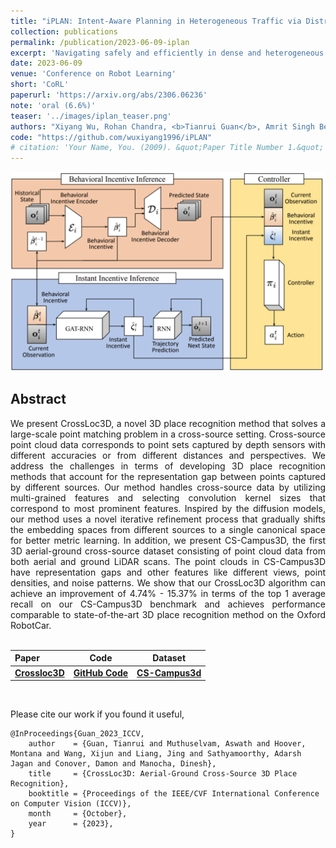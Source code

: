 ```yaml
---
title: "iPLAN: Intent-Aware Planning in Heterogeneous Traffic via Distributed Multi-Agent Reinforcement Learning"
collection: publications
permalink: /publication/2023-06-09-iplan
excerpt: 'Navigating safely and efficiently in dense and heterogeneous traffic scenarios is challenging for autonomous vehicles (AVs) due to their inability to infer the behaviors or intentions of nearby drivers. In this work, we introduce a distributed multi-agent reinforcement learning (MARL) algorithm that can predict trajectories and intents in dense and heterogeneous traffic scenarios. Our approach for intent-aware planning, iPLAN, allows agents to infer nearby drivers intents solely from their local observations. We model two distinct incentives for agents strategies: Behavioral Incentive for high-level decision-making based on their driving behavior or personality and Instant Incentive for motion planning for collision avoidance based on the current traffic state. Our approach enables agents to infer their opponents' behavior incentives and integrate this inferred information into their decision-making and motion-planning processes. We perform experiments on two simulation environments, Non-Cooperative Navigation and Heterogeneous Highway. In Heterogeneous Highway, results show that, compared with centralized training decentralized execution (CTDE) MARL baselines such as QMIX and MAPPO, our method yields a 4.3% and 38.4% higher episodic reward in mild and chaotic traffic, with 48.1% higher success rate and 80.6% longer survival time in chaotic traffic. We also compare with a decentralized training decentralized execution (DTDE) baseline IPPO and demonstrate a higher episodic reward of 12.7% and 6.3% in mild traffic and chaotic traffic, 25.3% higher success rate, and 13.7% longer survival time.'
date: 2023-06-09
venue: 'Conference on Robot Learning'
short: 'CoRL'
paperurl: 'https://arxiv.org/abs/2306.06236'
note: 'oral (6.6%)'
teaser: '../images/iplan_teaser.png'
authors: "Xiyang Wu, Rohan Chandra, <b>Tianrui Guan</b>, Amrit Singh Bedi, Dinesh Manocha"
code: "https://github.com/wuxiyang1996/iPLAN"
# citation: 'Your Name, You. (2009). &quot;Paper Title Number 1.&quot; <i>Journal 1</i>. 1(1).'
---
```

<p style="text-align:center;">
<img src="../images/iplan_teaser.png" width="600">
</p>

## Abstract
<div style="text-align: justify"> We present CrossLoc3D, a novel 3D place recognition method that solves a large-scale point matching problem in a cross-source setting. Cross-source point cloud data corresponds to point sets captured by depth sensors with different accuracies or from different distances and perspectives. We address the challenges in terms of developing 3D place recognition methods that account for the representation gap between points captured by different sources. Our method handles cross-source data by utilizing multi-grained features and selecting convolution kernel sizes that correspond to most prominent features. Inspired by the diffusion models, our method uses a novel iterative refinement process that gradually shifts the embedding spaces from different sources to a single canonical space for better metric learning. In addition, we present CS-Campus3D, the first 3D aerial-ground cross-source dataset consisting of point cloud data from both aerial and ground LiDAR scans. The point clouds in CS-Campus3D have representation gaps and other features like different views, point densities, and noise patterns. We show that our CrossLoc3D algorithm can achieve an improvement of 4.74% - 15.37% in terms of the top 1 average recall on our CS-Campus3D benchmark and achieves performance comparable to state-of-the-art 3D place recognition method on the Oxford RobotCar. </div>
<br>


|Paper|Code| Dataset | 
|:---|---|---|
|[**Crossloc3D**](https://arxiv.org/abs/2303.17778) | [**GitHub Code**](https://github.com/rayguan97/crossloc3d)| [**CS-Campus3d**](https://drive.google.com/file/d/1rFwfK3LxjMQnzlG_v_73dk63KyphnNjy/view) |

<br>


Please cite our work if you found it useful,

```
@InProceedings{Guan_2023_ICCV,
    author    = {Guan, Tianrui and Muthuselvam, Aswath and Hoover, Montana and Wang, Xijun and Liang, Jing and Sathyamoorthy, Adarsh Jagan and Conover, Damon and Manocha, Dinesh},
    title     = {CrossLoc3D: Aerial-Ground Cross-Source 3D Place Recognition},
    booktitle = {Proceedings of the IEEE/CVF International Conference on Computer Vision (ICCV)},
    month     = {October},
    year      = {2023},
}

```

